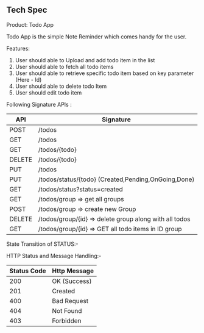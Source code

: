 ## Tech Spec

Product: Todo App

Todo App is the simple Note Reminder which comes handy for the user.

Features:
1) User should able to Upload and add todo item in the list
2) User should able to fetch all todo items
3) User should able to retrieve specific todo item based on key parameter (Here - Id)
4) User should able to delete todo Item
5) User should edit todo item

Following Signature APIs :

API | Signature |
--- | --- | 
POST | /todos 
GET |  /todos
GET |  /todos/{todo}
DELETE |  /todos/{todo}
PUT  |			/todos
PUT	 |		/todos/status/{todo} (Created,Pending,OnGoing,Done)	
GET	 |		/todos/status?status=created
GET	 | 		/todos/group => get all groups
POST  |			/todos/group  => create new Group
DELETE  |		/todos/group/{id} => delete group along with all todos
GET  |			/todos/group/{id}    ⇒ GET all todo items in ID group


State Transition of STATUS:- 




HTTP Status and Message Handling:-

Status Code | Http Message |
--- | --- | 
200  |  OK (Success)
201  |  Created
400  |  Bad Request
404 |  Not Found
403  |  Forbidden


